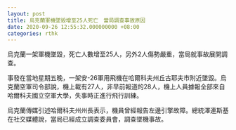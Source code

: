 ```yaml
---
layout: post
title: 烏克蘭軍機墜毀增至25人死亡　當局調查事故原因
date: 2020-09-26 12:55:32.000000000 +08:00
categories: rthk
---
```


烏克蘭一架軍機墜毀，死亡人數增至25人，另外2人傷勢嚴重，當局就事故展開調查。

事發在當地星期五晚，一架安-26軍用飛機在哈爾科夫州丘古耶夫市附近墜毀。烏克蘭空軍司令部說，機上載有27人，非早前報道的28人，機上人員據報全部來自哈爾科夫國立空軍大學，失事時正進行飛行訓練。

烏克蘭傳媒引述哈爾科夫州州長表示，機員曾經報告左邊引擎故障。總統澤連斯基在社交媒體說，當局已經成立調查委員會，調查墜機事故。
